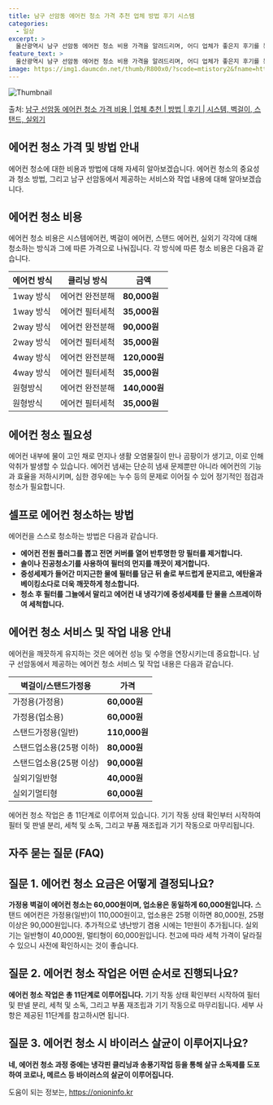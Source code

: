 ```yaml
---
title: 남구 선암동 에어컨 청소 가격 추천 업체 방법 후기 시스템
categories:
  - 일상
excerpt: >
  울산광역시 남구 선암동 에어컨 청소 비용 가격을 알려드리며, 어디 업체가 좋은지 후기를 통해 알아보겠습니다. 현재 글에서는 시스템, 벽걸이, 스탠드, 실외기 각각에 대해 청소 비용이 나와 있으니 참고하시면 되겠습니다. 에어컨 분해 청소 방법 보기 👈 클릭셀프 에어컨 청소 방법 보기👈 클릭남구 선암동 에어컨 청소 비용시스템에어컨 방식클리닝방식금액1way 방식에어컨 완전분해80,000원1way 방식에어컨 필터세척35,000원2way 방식에어컨 완전분해90,000원2way 방식에어컨 필터세척35,000원4way 방식에어컨 완전분해120,000원4way 방식에어컨 필터세척35,000원원형방식에어컨 완전분해140,000원원형방식에어컨 필터세척35,000원에어컨 청소 견적 샘플 보기 👈 클릭에어컨 냄새의 원인에어컨..
feature_text: >
  울산광역시 남구 선암동 에어컨 청소 비용 가격을 알려드리며, 어디 업체가 좋은지 후기를 통해 알아보겠습니다. 현재 글에서는 시스템, 벽걸이, 스탠드, 실외기 각각에 대해 청소 비용이 나와 있으니 참고하시면 되겠습니다. 에어컨 분해 청소 방법 보기 👈 클릭셀프 에어컨 청소 방법 보기👈 클릭남구 선암동 에어컨 청소 비용시스템에어컨 방식클리닝방식금액1way 방식에어컨 완전분해80,000원1way 방식에어컨 필터세척35,000원2way 방식에어컨 완전분해90,000원2way 방식에어컨 필터세척35,000원4way 방식에어컨 완전분해120,000원4way 방식에어컨 필터세척35,000원원형방식에어컨 완전분해140,000원원형방식에어컨 필터세척35,000원에어컨 청소 견적 샘플 보기 👈 클릭에어컨 냄새의 원인에어컨..
image: https://img1.daumcdn.net/thumb/R800x0/?scode=mtistory2&fname=https%3A%2F%2Fblog.kakaocdn.net%2Fdn%2FntnJn%2FbtsHxppHYJu%2F858k4IrkU6dJsRzHuCnR6k%2Fimg.webp
---
```


![Thumbnail](https://img1.daumcdn.net/thumb/R800x0/?scode=mtistory2&fname=https%3A%2F%2Fblog.kakaocdn.net%2Fdn%2FntnJn%2FbtsHxppHYJu%2F858k4IrkU6dJsRzHuCnR6k%2Fimg.webp)

<p>출처: <a href="https://onioninfo.kr/entry/%EB%82%A8%EA%B5%AC-%EC%84%A0%EC%95%94%EB%8F%99-%EC%97%90%EC%96%B4%EC%BB%A8-%EC%B2%AD%EC%86%8C-%EA%B0%80%EA%B2%A9-%EB%B9%84%EC%9A%A9-%EC%97%85%EC%B2%B4-%EC%B6%94%EC%B2%9C-%EB%B0%A9%EB%B2%95-%ED%9B%84%EA%B8%B0-%EC%8B%9C%EC%8A%A4%ED%85%9C-%EB%B2%BD%EA%B1%B8%EC%9D%B4-%EC%8A%A4%ED%83%A0%EB%93%9C-%EC%8B%A4%EC%99%B8%EA%B8%B0" rel="dofollow">남구 선암동 에어컨 청소 가격 비용 | 업체 추천 | 방법 | 후기 | 시스템, 벽걸이, 스탠드, 실외기</a> </p>

## 에어컨 청소 가격 및 방법 안내

에어컨 청소에 대한 비용과 방법에 대해 자세히 알아보겠습니다. 에어컨 청소의 중요성과 청소 방법, 그리고 남구 선암동에서 제공하는 서비스와
작업 내용에 대해 알아보겠습니다.

## 에어컨 청소 비용

에어컨 청소 비용은 시스템에어컨, 벽걸이 에어컨, 스탠드 에어컨, 실외기 각각에 대해 청소하는 방식과 그에 따른 가격으로 나눠집니다. 각
방식에 따른 청소 비용은 다음과 같습니다.

에어컨 방식 | 클리닝 방식 | 금액  
---|---|---  
1way 방식 | 에어컨 완전분해 | **80,000원**  
1way 방식 | 에어컨 필터세척 | **35,000원**  
2way 방식 | 에어컨 완전분해 | **90,000원**  
2way 방식 | 에어컨 필터세척 | **35,000원**  
4way 방식 | 에어컨 완전분해 | **120,000원**  
4way 방식 | 에어컨 필터세척 | **35,000원**  
원형방식 | 에어컨 완전분해 | **140,000원**  
원형방식 | 에어컨 필터세척 | **35,000원**  
  


## 에어컨 청소 필요성

에어컨 내부에 물이 고인 채로 먼지나 생활 오염물질이 만나 곰팡이가 생기고, 이로 인해 악취가 발생할 수 있습니다. 에어컨 냄새는 단순히
냄새 문제뿐만 아니라 에어컨의 기능과 효율을 저하시키며, 심한 경우에는 누수 등의 문제로 이어질 수 있어 정기적인 점검과 청소가 필요합니다.

## 셀프로 에어컨 청소하는 방법

에어컨을 스스로 청소하는 방법은 다음과 같습니다.

  * **에어컨 전원 플러그를 뽑고 전면 커버를 열어 반투명한 망 필터를 제거합니다.**
  * **솔이나 진공청소기를 사용하여 필터의 먼지를 깨끗이 제거합니다.**
  * **중성세제가 들어간 미지근한 물에 필터를 담근 뒤 솔로 부드럽게 문지르고, 에탄올과 베이킹소다로 더욱 깨끗하게 청소합니다.**
  * **청소 후 필터를 그늘에서 말리고 에어컨 내 냉각기에 중성세제를 탄 물을 스프레이하여 세척합니다.**



## 에어컨 청소 서비스 및 작업 내용 안내

에어컨을 깨끗하게 유지하는 것은 에어컨 성능 및 수명을 연장시키는데 중요합니다. 남구 선암동에서 제공하는 에어컨 청소 서비스 및 작업 내용은
다음과 같습니다.

벽걸이/스탠드가정용 | 가격  
---|---  
가정용(가정용) | **60,000원**  
가정용(업소용) | **60,000원**  
스탠드가정용(일반) | **110,000원**  
스탠드업소용(25평 이하) | **80,000원**  
스탠드업소용(25평 이상) | **90,000원**  
실외기일반형 | **40,000원**  
실외기멀티형 | **60,000원**  
  
에어컨 청소 작업은 총 11단계로 이루어져 있습니다. 기기 작동 상태 확인부터 시작하여 필터 및 판넬 분리, 세척 및 소독, 그리고 부품
재조립과 기기 작동으로 마무리됩니다.



## 자주 묻는 질문 (FAQ)

## 질문 1. 에어컨 청소 요금은 어떻게 결정되나요?

**가정용 벽걸이 에어컨 청소는 60,000원이며, 업소용은 동일하게 60,000원입니다.** 스탠드 에어컨은 가정용(일반)이
110,000원이고, 업소용은 25평 이하면 80,000원, 25평 이상은 90,000원입니다. 추가적으로 냉난방기 겸용 시에는 1만원이
추가됩니다. 실외기는 일반형이 40,000원, 멀티형이 60,000원입니다. 천고에 따라 세척 가격이 달라질 수 있으니 사전에 확인하시는
것이 좋습니다.

## 질문 2. 에어컨 청소 작업은 어떤 순서로 진행되나요?

**에어컨 청소 작업은 총 11단계로 이루어집니다.** 기기 작동 상태 확인부터 시작하여 필터 및 판넬 분리, 세척 및 소독, 그리고 부품
재조립과 기기 작동으로 마무리됩니다. 세부 사항은 제공된 11단계를 참고하시면 됩니다.

## 질문 3. 에어컨 청소 시 바이러스 살균이 이루어지나요?

**네, 에어컨 청소 과정 중에는 냉각핀 클리닝과 송풍기작업 등을 통해 살규 소독제를 도포하여 코로나, 메르스 등 바이러스의 살균이
이루어집니다.**





 

도움이 되는 정보는, <a href="https://onioninfo.kr" rel="dofollow">https://onioninfo.kr</a>


